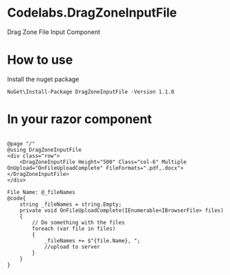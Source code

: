 # Codelabs.DragZoneInputFile
Drag Zone File Input Component
# How to use
Install the nuget package 
```shell
NuGet\Install-Package DragZoneInputFile -Version 1.1.0
```
# In your razor component
```razor

@page "/"
@using DragZoneInputFile
<div class="row">
    <DragZoneInputFile Height="500" Class="col-6" Multiple OnUpload="OnFileUploadComplete" FileFormats=".pdf,.docx"></DragZoneInputFile>
</div>

File Name: @_fileNames
@code{
    string _fileNames = string.Empty;
    private void OnFileUploadComplete(IEnumerable<IBrowserFile> files)
    {
        // Do something with the files
        foreach (var file in files)
        {
            _fileNames += $"{file.Name}, ";
            //upload to server
        }
    }
}
```
